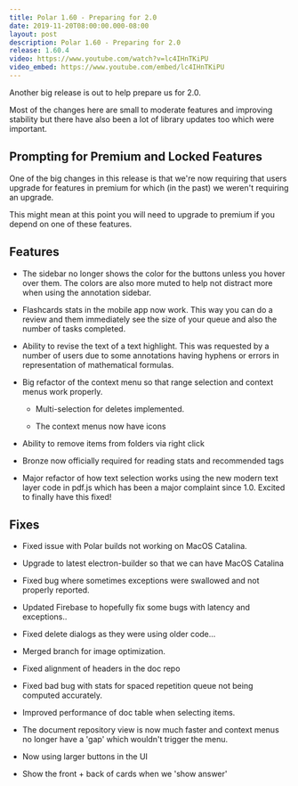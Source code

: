 ```yaml
---
title: Polar 1.60 - Preparing for 2.0
date: 2019-11-20T08:00:00.000-08:00
layout: post
description: Polar 1.60 - Preparing for 2.0
release: 1.60.4
video: https://www.youtube.com/watch?v=lc4IHnTKiPU
video_embed: https://www.youtube.com/embed/lc4IHnTKiPU
---
```


Another big release is out to help prepare us for 2.0.  

Most of the changes here are small to moderate features and improving stability but there have also been a lot of library 
updates too which were important.

## Prompting for Premium and Locked Features

One of the big changes in this release is that we're now requiring that users upgrade for features in premium 
for which (in the past) we weren't requiring an upgrade. 

This might mean at this point you will need to upgrade to premium if you depend on one of these features. 

## Features

- The sidebar no longer shows the color for the buttons unless you hover over them.  The colors 
  are also more muted to help not distract more when using the annotation sidebar. 

- Flashcards stats in the mobile app now work.  This way you can do a review and them immediately see the size of your
  queue and also the number of tasks completed.

- Ability to revise the text of a text highlight.  This was requested by a number of users due to some annotations 
  having hyphens or errors in representation of mathematical formulas. 

- Big refactor of the context menu so that range selection and context menus work properly.
 
    - Multi-selection for deletes implemented.   
    
    - The context menus now have icons 

- Ability to remove items from folders via right click

- Bronze now officially required for reading stats and recommended tags

- Major refactor of how text selection works using the new modern text layer code in pdf.js which has 
  been a major complaint since 1.0.  Excited to finally have this fixed!

## Fixes

- Fixed issue with Polar builds not working on MacOS Catalina.

- Upgrade to latest electron-builder so that we can have MacOS Catalina 

- Fixed bug where sometimes exceptions were swallowed and not properly reported.

- Updated Firebase to hopefully fix some bugs with latency and exceptions..

- Fixed delete dialogs as they were using older code...

- Merged branch for image optimization.

- Fixed alignment of headers in the doc repo

- Fixed bad bug with stats for spaced repetition queue not being computed accurately.

- Improved performance of doc table when selecting items.

- The document repository view is now much faster and context menus no longer have a 'gap'
  which wouldn't trigger the menu. 
  
- Now using larger buttons in the UI 

- Show the front + back of cards when we 'show answer'
